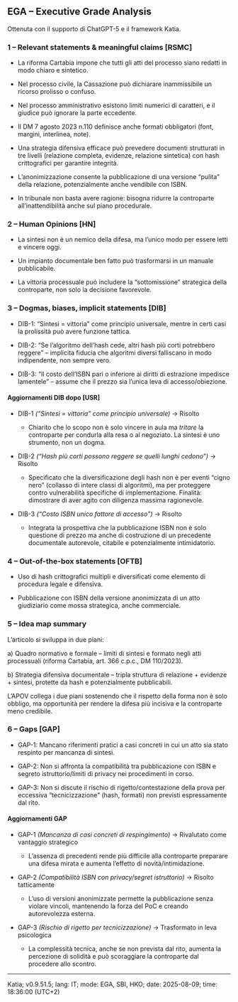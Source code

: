 ## EGA – Executive Grade Analysis

Ottenuta con il supporto di ChatGPT-5 e il framework Katia.

### 1 – Relevant statements & meaningful claims [RSMC]

* La riforma Cartabia impone che tutti gli atti del processo siano redatti in modo chiaro e sintetico.

* Nel processo civile, la Cassazione può dichiarare inammissibile un ricorso prolisso o confuso.

* Nel processo amministrativo esistono limiti numerici di caratteri, e il giudice può ignorare la parte eccedente.

* Il DM 7 agosto 2023 n.110 definisce anche formati obbligatori (font, margini, interlinea, note).

* Una strategia difensiva efficace può prevedere documenti strutturati in tre livelli (relazione completa, evidenze, relazione sintetica) con hash crittografici per garantire integrità.

* L’anonimizzazione consente la pubblicazione di una versione “pulita” della relazione, potenzialmente anche vendibile con ISBN.

* In tribunale non basta avere ragione: bisogna ridurre la controparte all’inattendibilità anche sul piano procedurale.

### 2 – Human Opinions [HN]

* La sintesi non è un nemico della difesa, ma l’unico modo per essere letti e vincere oggi.

* Un impianto documentale ben fatto può trasformarsi in un manuale pubblicabile.

* La vittoria processuale può includere la “sottomissione” strategica della controparte, non solo la decisione favorevole.

### 3 – Dogmas, biases, implicit statements [DIB]

* DIB-1: “Sintesi = vittoria” come principio universale, mentre in certi casi la prolissità può avere funzione tattica.

* DIB-2: “Se l’algoritmo dell’hash cede, altri hash più corti potrebbero reggere” – implicita fiducia che algoritmi diversi falliscano in modo indipendente, non sempre vero.

* DIB-3: “Il costo dell’ISBN pari o inferiore ai diritti di estrazione impedisce lamentele” – assume che il prezzo sia l’unica leva di accesso/obiezione.

#### Aggiornamenti DIB dopo [USR]

* DIB-1 *(“Sintesi = vittoria” come principio universale)* → Risolto
  - Chiarito che lo scopo non è solo vincere in aula ma *tritare* la controparte per condurla alla resa o al negoziato. La sintesi è uno strumento, non un dogma.

* DIB-2 *(“Hash più corti possono reggere se quelli lunghi cedono”)* → Risolto
  - Specificato che la diversificazione degli hash non è per eventi “cigno nero” (collasso di intere classi di algoritmi), ma per proteggere contro vulnerabilità specifiche di implementazione. Finalità: dimostrare di aver agito con diligenza massima ragionevole.

* DIB-3 *(“Costo ISBN unico fattore di accesso”)* → Risolto
  - Integrata la prospettiva che la pubblicazione ISBN non è solo questione di prezzo ma anche di costruzione di un precedente documentale autorevole, citabile e potenzialmente intimidatorio.

### 4 – Out-of-the-box statements [OFTB]

* Uso di hash crittografici multipli e diversificati come elemento di procedura legale e difensiva.

* Pubblicazione con ISBN della versione anonimizzata di un atto giudiziario come mossa strategica, anche commerciale.

### 5 – Idea map summary

L’articolo si sviluppa in due piani:

a) Quadro normativo e formale – limiti di sintesi e formato negli atti processuali (riforma Cartabia, art. 366 c.p.c., DM 110/2023).

b) Strategia difensiva documentale – tripla struttura di relazione + evidenze + sintesi, protette da hash e potenzialmente pubblicabili.

L’APOV collega i due piani sostenendo che il rispetto della forma non è solo obbligo, ma opportunità per rendere la difesa più incisiva e la controparte meno credibile.

### 6 – Gaps [GAP]

* GAP-1: Mancano riferimenti pratici a casi concreti in cui un atto sia stato respinto per mancanza di sintesi.

* GAP-2: Non si affronta la compatibilità tra pubblicazione con ISBN e segreto istruttorio/limiti di privacy nei procedimenti in corso.

* GAP-3: Non si discute il rischio di rigetto/contestazione della prova per eccessiva “tecnicizzazione” (hash, formati) non previsti espressamente dal rito.

#### Aggiornamenti GAP

* GAP-1 *(Mancanza di casi concreti di respingimento)* → Rivalutato come vantaggio strategico
  - L’assenza di precedenti rende più difficile alla controparte preparare una difesa mirata e aumenta l’effetto di novità/intimidazione.

* GAP-2 *(Compatibilità ISBN con privacy/segret istruttorio)* → Risolto tatticamente
  - L’uso di versioni anonimizzate permette la pubblicazione senza violare vincoli, mantenendo la forza del PoC e creando autorevolezza esterna.

* GAP-3 *(Rischio di rigetto per tecnicizzazione)* → Trasformato in leva psicologica
  - La complessità tecnica, anche se non prevista dal rito, aumenta la percezione di solidità e può scoraggiare la controparte dal procedere allo scontro.

---

Katia; v0.9.51.5; lang: IT; mode: EGA, SBI, HKO; date: 2025-08-09; time: 18:36:00 (UTC+2)
